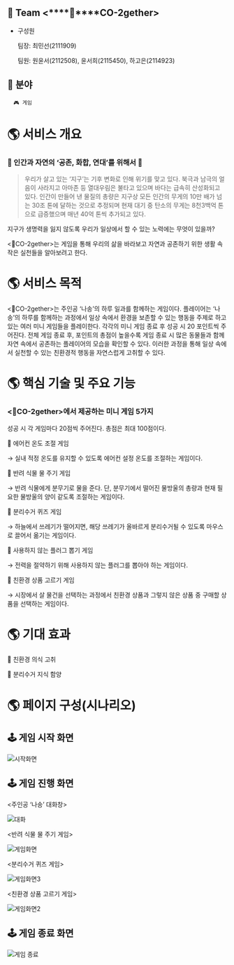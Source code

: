 ## 🔹 Team <****🌱****CO-2gether>

- 구성원
    
    팀장: 최민선(2111909)
    
    팀원: 원윤서(2112508), 윤서희(2115450), 하고은(2114923)

## 🔹 분야

      🎮 게임

# 🌎 서비스 개요

### 🌳 인간과 자연의 ‘공존, 화합, 연대’를 위해서 🌳

> 우리가 살고 있는 ‘지구’는 기후 변화로 인해 위기를 맞고 있다. 북극과 남극의 얼음이 사라지고 아마존 등 열대우림은 불타고 있으며 바다는 급속히 산성화되고 있다. 인간이 만들어 낸 물질의 총량은 지구상 모든 인간의 무게의 10만 배가 넘는 30조 톤에 달하는 것으로 추정되며 현재 대기 중 탄소의 무게는 8천3백억 톤으로 급증했으며 매년 40억 톤씩 추가되고 있다.
> 

지구가 생명력을 잃지 않도록 우리가 일상에서 할 수 있는 노력에는 무엇이 있을까? 

<🌱CO-2gether>는 게임을 통해 우리의 삶을 바라보고 자연과 공존하기 위한 생활 속 작은 실천들을 알아보려고 한다. 



# 🌎 서비스 목적

 <🌱CO-2gether>는 주인공 ‘나송’의 하루 일과를 함께하는 게임이다. 플레이어는 ‘나송’의 하루를 함께하는 과정에서 일상 속에서 환경을 보존할 수 있는 행동을 주제로 하고 있는 여러 미니 게임들을 플레이한다. 각각의 미니 게임 종료 후 성공 시 20 포인트씩 주어진다. 전체 게임 종료 후, 포인트의 총점이 높을수록 게임 종료 시 많은 동물들과 함께 자연 속에서 공존하는 플레이어의 모습을 확인할 수 있다. 이러한 과정을 통해 일상 속에서 실천할 수 있는 친환경적 행동을 자연스럽게 고취할 수 있다.



# 🌎 핵심 기술 및 주요 기능

### <🌱CO-2gether>에서 제공하는 미니 게임 5가지
성공 시 각 게임마다 20점씩 주어진다. 총점은 최대 100점이다.

🔹 에어컨 온도 조절 게임

→ 실내 적정 온도를 유지할 수 있도록 에어컨 설정 온도를 조절하는 게임이다.

🔹 반려 식물 물 주기 게임

→ 반려 식물에게 분무기로 물을 준다. 단, 분무기에서 떨어진 물방울의 총량과 현재 필요한 물방울의 양이 같도록 조절하는 게임이다. 

🔹 분리수거 퀴즈 게임

→ 하늘에서 쓰레기가 떨어지면, 해당 쓰레기가 올바르게 분리수거될 수 있도록 마우스로 끌어서 옮기는 게임이다.

🔹 사용하지 않는 플러그 뽑기 게임

→ 전력을 절약하기 위해 사용하지 않는 플러그를 뽑아야 하는 게임이다.

🔹 친환경 상품 고르기 게임

→ 시장에서 살 물건을 선택하는 과정에서 친환경 상품과 그렇지 않은 상품 중 구매할 상품을 선택하는 게임이다.



# 🌎 기대 효과

🔹 친환경 의식 고취

🔹 분리수거 지식 함양



# 🌎 페이지 구성(시나리오)

## 🕹️ 게임 시작 화면
![시작화면](https://user-images.githubusercontent.com/102416954/187072284-5e74e26c-8f17-485d-bb30-fbf982c64d3b.jpg)


## 🕹️ 게임 진행 화면

<주인공 ‘나송’ 대화창>

![대화](https://user-images.githubusercontent.com/102416954/187072202-fb95966a-da95-4573-b07c-817d919af4c7.png)


<반려 식물 물 주기 게임>

![게임화면](https://user-images.githubusercontent.com/102416954/187072114-f440afbb-4507-477f-b79e-7b93df03853c.png)

<분리수거 퀴즈 게임>

![게임화면3](https://user-images.githubusercontent.com/102416954/187072190-855779fd-39ff-4fb2-b1e4-c812add0262b.png)


<친환경 상품 고르기 게임>

![게임화면2](https://user-images.githubusercontent.com/102416954/187072073-87987771-5b81-4eda-bba9-7422c0d11df7.png)


## 🕹️ 게임 종료 화면
![게임 종료](https://user-images.githubusercontent.com/102416954/187072067-60102a91-fade-426d-a600-be492ffedbe7.png)
